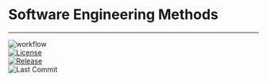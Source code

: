 # Software Engineering Methods
---
![workflow](https://github.com/Bryan7306/devops/actions/workflows/main.yml/badge.svg)  
[![License](https://img.shields.io/github/license/Bryan7306/devops.svg?style=flat-square)](https://github.com/IslaMThompson/Group-Repository/blob/master/LICENSE)  
[![Release](https://img.shields.io/github/v/release/Bryan7306/devops?style=flat-square&color=brightgreen)](https://github.com/IslaMThompson/Group-Repository/releases)  
![Last Commit](https://img.shields.io/github/last-commit/Bryan7306/devops?style=flat-square)  
